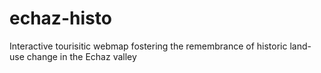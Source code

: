 # echaz-histo
 Interactive tourisitic webmap fostering the remembrance of historic land-use change in the Echaz valley
